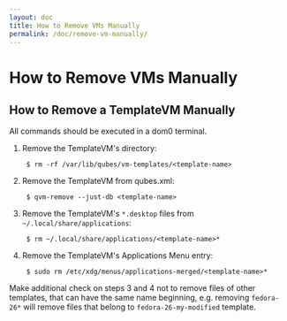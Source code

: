 ```yaml
---
layout: doc
title: How to Remove VMs Manually
permalink: /doc/remove-vm-manually/
---
```


How to Remove VMs Manually
==========================

How to Remove a TemplateVM Manually
-----------------------------------

All commands should be executed in a dom0 terminal.

1. Remove the TemplateVM's directory:

        $ rm -rf /var/lib/qubes/vm-templates/<template-name>

2. Remove the TemplateVM from qubes.xml:

        $ qvm-remove --just-db <template-name>

3. Remove the TemplateVM's `*.desktop` files from `~/.local/share/applications`:

        $ rm ~/.local/share/applications/<template-name>*

4. Remove the TemplateVM's Applications Menu entry:
        
        $ sudo rm /etc/xdg/menus/applications-merged/<template-name>*

Make additional check on steps 3 and 4 not to remove files of other templates, that can have the same name beginning, e.g. removing `fedora-26*` will remove files that belong to `fedora-26-my-modified` template.
